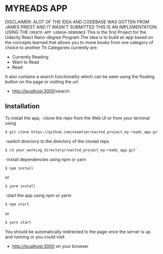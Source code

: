 # MYREADS APP
DISCLAIMER: ALOT OF THE IDEA AND CODEBASE WAS GOTTEN FROM JAMES PRIEST AND IT WASN'T SUBMITTED
THIS IS AN IMPLEMENTATION USING THE ```CREATE-APP LODASH-DEBOUNCE```
This is the first Project for the Udacity React Nano-degree Program
The idea is to build an app based on the concepts learned that allows you to move books from one category of choice to another
Th Categories currently are:

- Currently Reading
- Want to Read
- Read

It also contains a search functionality which can be seen using the floating button on the page 
or visiting the url:
- [http://localhost:3000](http://localhost:3000)/search

## Installation

To install the app, 
-clone the repo from the Web UI or from your terminal using 
```bash
$ git clone https://github.com/nseetim/reactnd_project_my-reads_app.git`
```
-switch directory to the directory of the cloned repo

```bash
$ cd your_working_directory/reactnd_project_my-reads_app.git`
```
-install dependencies using npm or yarn

```bash
$ npm install
```
or
```bash
$ yarm install
```
-start the app using npm or yarm

```bash
$ npm start
```
or
```bash
$ yarn start
```

You should be automatically redirected to the page once the server is up and running or you could visit 
- [http://localhost:3000](http://localhost:3000)  on your browser
